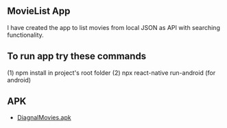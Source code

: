 ## MovieList App

I have created the app to list movies from local JSON as API with searching functionality.

## To run app try these commands

(1) npm install in project's root folder
(2) npx react-native run-android (for android)

## APK

- [DiagnalMovies.apk](./android//app//release/DiagnalMovies.apk)

